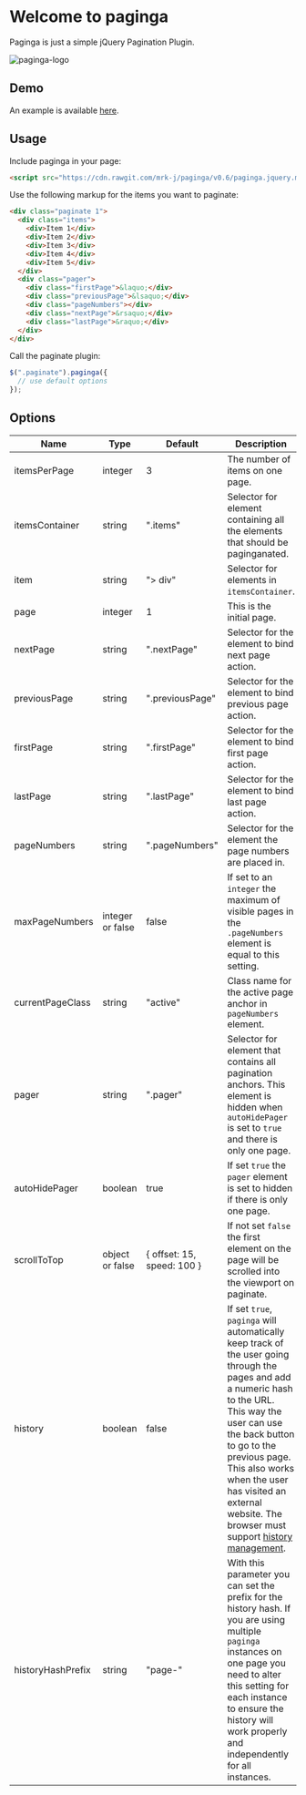 Welcome to paginga
===
Paginga is just a simple jQuery Pagination Plugin.

![paginga-logo](https://cloud.githubusercontent.com/assets/1250622/11698733/92196d1e-9ec0-11e5-85cb-f41549ba227d.png)

## Demo

An example is available [here](http://mrk-j.github.io/paginga/example.html).

## Usage

Include paginga in your page:

```html
<script src="https://cdn.rawgit.com/mrk-j/paginga/v0.6/paginga.jquery.min.js"></script>
```

Use the following markup for the items you want to paginate:

```html
<div class="paginate 1">
  <div class="items">
    <div>Item 1</div>
    <div>Item 2</div>
    <div>Item 3</div>
    <div>Item 4</div>
    <div>Item 5</div>
  </div>
  <div class="pager">
    <div class="firstPage">&laquo;</div>
    <div class="previousPage">&lsaquo;</div>
    <div class="pageNumbers"></div>
    <div class="nextPage">&rsaquo;</div>
    <div class="lastPage">&raquo;</div>
  </div>
</div>
```

Call the paginate plugin:

```js
$(".paginate").paginga({
  // use default options
});
```

## Options

| Name             | Type             | Default                    | Description                                                                                                                                         |
|------------------|------------------|----------------------------|------------------------------------------------------------------------------------------------------------------------------------------------------|
| itemsPerPage     | integer          | 3                          | The number of items on one page.                                                                                                                    |
| itemsContainer   | string           | ".items"                   | Selector for element containing all the elements that should be paginganated.                                                                       |
| item             | string           | "> div"                    | Selector for elements in `itemsContainer`.                                                                                                          |
| page             | integer          | 1                          | This is the initial page.                                                                                                                           |
| nextPage         | string           | ".nextPage"                | Selector for the element to bind next page action.                                                                                                  |
| previousPage     | string           | ".previousPage"            | Selector for the element to bind previous page action.                                                                                              |
| firstPage        | string           | ".firstPage"               | Selector for the element to bind first page action.                                                                                                 |
| lastPage         | string           | ".lastPage"                | Selector for the element to bind last page action.                                                                                                  |
| pageNumbers      | string           | ".pageNumbers"             | Selector for the element the page numbers are placed in.                                                                                            |
| maxPageNumbers   | integer or false | false                      | If set to an `integer` the maximum of visible pages in the `.pageNumbers` element is equal to this setting.                                       |
| currentPageClass | string           | "active"                   | Class name for the active page anchor in `pageNumbers` element.                                                                                     |
| pager            | string           | ".pager"                   | Selector for element that contains all pagination anchors. This element is hidden when `autoHidePager` is set to `true` and there is only one page. |
| autoHidePager    | boolean          | true                       | If set `true` the `pager` element is set to hidden if there is only one page.                                                                       |
| scrollToTop      | object or false  | { offset: 15, speed: 100 } | If not set `false` the first element on the page will be scrolled into the viewport on paginate.                                                    |
| history          | boolean          | false                      | If set `true`, `paginga` will automatically keep track of the user going through the pages and add a numeric hash to the URL. This way the user can use the back button to go to the previous page. This also works when the user has visited an external website. The browser must support [history management](http://caniuse.com/#feat=history). |
| historyHashPrefix | string | "page-" | With this parameter you can set the prefix for the history hash. If you are using multiple `paginga` instances on one page you need to alter this setting for each instance to ensure the history will work properly and independently for all instances. |
